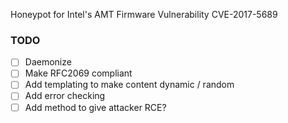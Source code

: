 Honeypot for Intel's AMT Firmware Vulnerability CVE-2017-5689

### TODO
- [ ] Daemonize
- [ ] Make RFC2069 compliant
- [ ] Add templating to make content dynamic / random
- [ ] Add error checking
- [ ] Add method to give attacker RCE?

